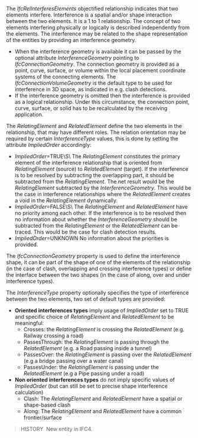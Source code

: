 The _IfcRelInterferesElements_ objectified relationship indicates that two elements interfere. Interference is a spatial and/or shape interaction between the two elements. It is a 1 to 1 relationship. The concept of two elements interfering physically or logically is described independently from the elements. The interference may be related to the shape representation of the entities by providing an interference geometry.  
  
* When the interference geometry is available it can be passed by the optional attribute _InterferenceGeometry_ pointing to _IfcConnectionGeometry_. The connection geometry is provided as a point, curve, surface, or volume within the local placement coordinate systems of the connecting elements. The _IfcConnectionVolumeGeometry_ is the default type to be used for interference in 3D space, as indicated in e.g. clash detections.  
* If the interference geometry is omitted then the interference is provided as a logical relationship. Under this circumstance, the connection point, curve, surface, or solid has to be recalculated by the receiving application.  
  
The _RelatingElement_ and _RelatedElement_ define the two elements in the relationship, that may have different roles. The relation orientation may be required by certain _InterferenceType_ values, this is done  by setting the attribute _ImpliedOrder_ accordingly:
  
* _ImpliedOrder_=TRUE\S\  The _RelatingElement_ constitutes the primary element of the interference relationship that is oriented from _RelatingElement_ (source) to _RelatedElement_ (target). If the interference is to be resolved by subtracting the overlapping part, it should be subtracted from the _RelatingElement_. The net result would be the _RelatingElement_ subtracted by the _InterferenceGeometry_. This would be the case in interference relationships where the _RelatedElement_ creates a void in the _RelatingElement_ dynamically.  
* _ImpliedOrder_=FALSE\S\  The _RelatingElement_ and _RelatedElement_ have no priority among each other. If the interference is to be resolved then no information about whether the _InterferenceGeometry_ should be subtracted from the _RelatingElement_ or the _RelatedElement_ can be traced. This would be the case for clash detection results.  
* _ImpliedOrder_=UNKNOWN No information about the priorities is provided.  
 
The _IfcConnectionGeometry_ property is used to define the interference shape, it can be part of the shape of one of the elements of the relationship (in the case of clash, overlapping and crossing interference types) or define the interface between the two shapes (in the case of along, over and under interference types).

The _InterferenceType_ property optionally specifies the type of interference between the two elements, two set of default types are provided:
* **Oriented interferences types** imply usage of _ImpliedOrder_ set to TRUE and specific choice of _RelatingElement_ and _RelatedElement_ to be meaningful:
  * Crosses: the _RelatingElement_ is crossing the _RelatedElement_ (e.g. Railway crossing a road)
  * PassesThrough: the _RelatingElement_ is passing through the _RelatedElement_ (e.g. a Road passing inside a tunnel)
  * PassesOver: the _RelatingElement_ is passing over the _RelatedElement_ (e.g a bridge passing over a water canal)
  * PassesUnder: the _RelatingElement_ is passing under the _RelatedElement_ (e.g a Pipe passing under a road)
* **Non oriented interferences types** do not imply specific values of _ImpliedOrder_ (but can still be set to precise shape interference calculation)
  * Clash: The _RelatingElement_ and _RelatedElement_ have a spatial or shape-based clash
  * Along: The _RelatingElement_ and _RelatedElement_ have a common frontier/surface
 
> HISTORY&nbsp; New entity in IFC4.
